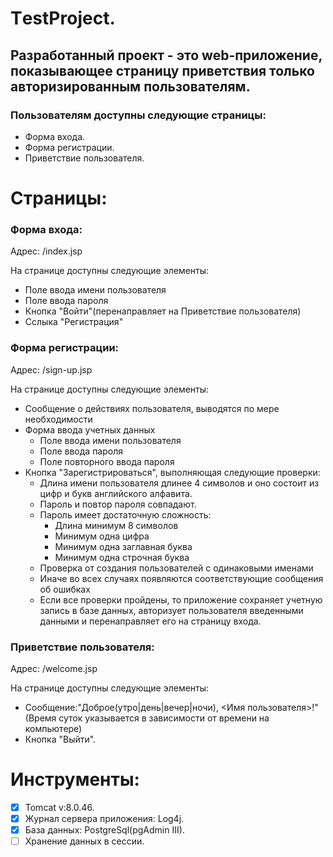 
# ТestProject.

## Разработанный проект - это web-приложение, показывающее страницу приветствия только авторизированным пользователям. 

### Пользователям доступны следующие страницы:
* Форма входа.
* Форма регистрации.
* Приветствие пользователя.

# Страницы:

### Форма входа:
Адрес: /index.jsp

На странице доступны следующие элементы:
* Поле ввода имени пользователя
* Поле ввода пароля 
* Кнопка "Войти"(перенаправляет на Приветствие пользователя)
* Сслыка "Регистрация"

### Форма регистрации:
Адрес: /sign-up.jsp

На странице доступны следующие элементы:
* Сообщение о действиях пользователя, выводятся по мере необходимости
* Форма ввода учетных данных
  * Поле ввода имени пользователя
  * Поле ввода пароля
  * Поле повторного ввода пароля
* Кнопка "Зарегистрироваться", выполняющая следующие проверки:
  * Длина имени пользователя длинее 4 символов и оно состоит из цифр и букв английского алфавита. 
  * Пароль и повтор пароля совпадают. 
  * Пароль имеет достаточную сложность:
    * Длина минимум 8 символов
    * Минимум одна цифра
    * Минимум одна заглавная буква
    * Минимум одна строчная буква
  * Проверка от создания пользователей с одинаковыми именами 
  * Иначе во всех случаях появляются соответствующие сообщения об ошибках
  * Если все проверки пройдены, то приложение сохраняет учетную запись в базе данных, авторизует пользователя введенными данными и перенаправляет его на страницу входа. 
    
### Приветствие пользователя:
Адрес: /welcome.jsp

На странице доступны следующие элементы:
* Сообщение:"Доброе(утро|день|вечер|ночи), <Имя пользователя>!"(Время суток указывается в зависимости от времени на компьютере)
* Кнопка "Выйти".

# Инструменты:
- [x] Tomcat v:8.0.46.
- [x] Журнал сервера приложения: Log4j.
- [x] База данных: PostgreSql(pgAdmin III).
- [ ] Хранение данных в сессии.
